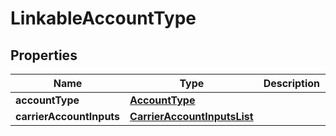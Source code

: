 # LinkableAccountType

## Properties
Name | Type | Description | Notes
------------ | ------------- | ------------- | -------------
**accountType** | [**AccountType**](AccountType.md) |  |  [optional]
**carrierAccountInputs** | [**CarrierAccountInputsList**](CarrierAccountInputsList.md) |  |  [optional]
